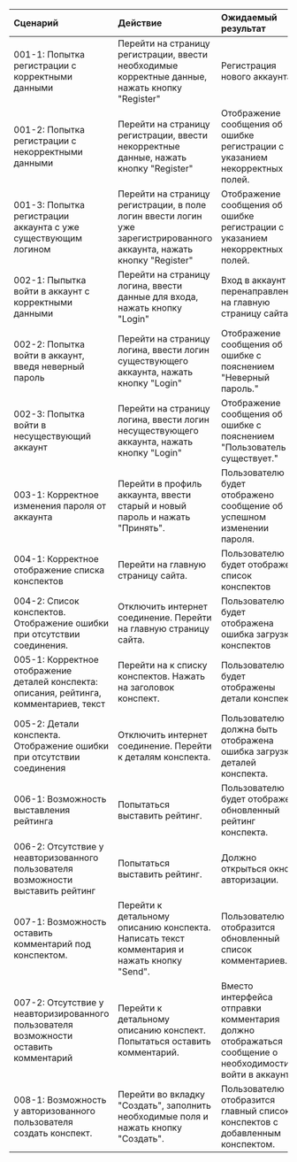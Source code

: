 |Сценарий|Действие|Ожидаемый результат|Фактический результат| Оценка|
|:---|:---|:---|:---|:---|
|001-1: Попытка регистрации с корректными данными| Перейти на страницу регистрации, ввести необходимые корректные данные, нажать кнопку "Register"| Регистрация нового аккаунта.|||
|001-2: Попытка регистрации с некорректными данными| Перейти на страницу регистрации, ввести некорректные данные, нажать кнопку "Register" | Отображение сообщения об ошибке регистрации с указанием некорректных полей. |||
|001-3: Попытка регистрации аккаунта с уже существующим логином | Перейти на страницу регистрации, в поле логин ввести логин уже зарегистрированного аккаунта, нажать кнопку "Register" | Отображение сообщения об ошибке регистрации с указанием некорректных полей. |||
|002-1: Пыпытка войти в аккаунт с корректными данными | Перейти на страницу логина, ввести данные для входа, нажать кнопку "Login"| Вход в аккаунт и перенаправление на главную страницу сайта |||
|002-2: Попытка войти в аккаунт, введя неверный пароль | Перейти на страницу логина, ввести логин существующего аккаунта, нажать кнопку "Login"| Отображение сообщения об ошибке с пояснением "Неверный пароль." |||
|002-3: Попытка войти в несуществующий аккаунт | Перейти на страницу логина, ввести логин несуществующего аккаунта, нажать кнопку "Login" | Отображение сообщения об ошибке с пояснением "Пользователь не существует."  |||
|003-1: Корректное изменения пароля от аккаунта | Перейти в профиль аккаунта, ввести старый и новый пароль и нажать "Принять". | Пользователю будет отображено сообщение об успешном изменении пароля. |||
|004-1: Корректное отображение списка конспектов | Перейти на главную страницу сайта. | Пользователю будет отображен список конспектов |||
|004-2: Список конспектов. Отображение ошибки при отсутствии соединения. | Отключить интернет соединение. Перейти на главную страницу сайта. | Пользователю будет отображена ошибка загрузки конспектов |||
|005-1: Корректное отображение деталей конспекта: описания, рейтинга, комментариев, текст | Перейти на к списку конспектов. Нажать на заголовок конспект. | Пользователю будет отображены детали конспекта |||
|005-2: Детали конспекта. Отображение ошибки при отсутствии соединения | Отключить интернет соединение. Перейти к деталям конспекта. | Пользователю должна быть отображена ошибка загрузки деталей конспекта. |||
|006-1: Возможность выставления рейтинга | Попытаться выставить рейтинг. | Пользователю будет отображен обновленный рейтинг конспекта. |||
|006-2: Отсутствие у неавторизованного пользователя возможности выставить рейтинг | Попытаться выставить рейтинг. | Должно открыться окно авторизации. |||
|007-1: Возможность оставить комментарий под конспектом. | Перейти к детальному описанию конспекта. Написать текст комментария и нажать кнопку "Send". | Пользователю отобразится обновленный список комментариев. |||
|007-2: Отсутствие  у неавторизированного пользователя возможности оставить комментарий | Перейти к детальному описанию конспект. Попытаться оставить комментарий. | Вместо интерфейса отправки комментария должно отображаться сообщение о необходимости войти в аккаунт. |||
|008-1: Возможность у авторизованного пользователя создать конспект. | Перейти во вкладку "Создать", заполнить необходимые поля и нажать кнопку "Создать". | Пользователю отобразится главный список конспектов с добавленным конспектом. |||



